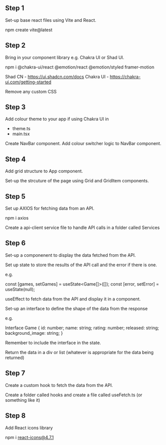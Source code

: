 ## Step 1

Set-up base react files using Vite and React.

npm create vite@latest

## Step 2

Bring in your component library e.g. Chakra UI or Shad UI.

npm i @chakra-ui/react @emotion/react @emotion/styled framer-motion

Shad CN - https://ui.shadcn.com/docs
Chakra UI - https://chakra-ui.com/getting-started

Remove any custom CSS

## Step 3

Add colour theme to your app if using Chakra UI in

  - theme.ts
  - main.tsx

Create NavBar component. Add colour switcher logic to NavBar component.

## Step 4

Add grid structure to App component.

Set-up the strcuture of the page using Grid and GridItem components.

## Step 5

Set up AXIOS for fetching data from an API.

npm i axios

Create a api-client service file to handle API calls in a folder called Services

## Step 6

Set-up a componenent to display the data fetched from the API.

Set up state to store the results of the API call and the error if there is one.

e.g.

const [games, setGames] = useState<Game[]>([]);
const [error, setError] = useState(null);

useEffect to fetch data from the API and display it in a component.

Set-up an interface to define the shape of the data from the response

e.g.

Interface Game {
    id: number;
    name: string;
    rating: number;
    released: string;
    background_image: string;
}

Remember to include the interface in the state.

Return the data in a div or list (whatever is appropriate for the data being returned)

## Step 7

Create a custom hook to fetch the data from the API.

Create a folder called hooks and create a file called useFetch.ts (or something like it)


## Step 8

Add React icons library

npm i react-icons@4.7.1


